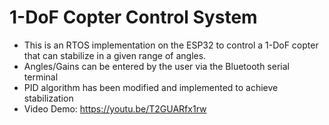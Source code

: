 # 1-DoF Copter Control System
 * This is an RTOS implementation on the ESP32 to control a 1-DoF copter that can stabilize in a given range of angles. 
 * Angles/Gains can be entered by the user via the Bluetooth serial terminal 
 * PID algorithm has been modified and implemented to achieve stabilization
 * Video Demo: https://youtu.be/T2GUARfx1rw
